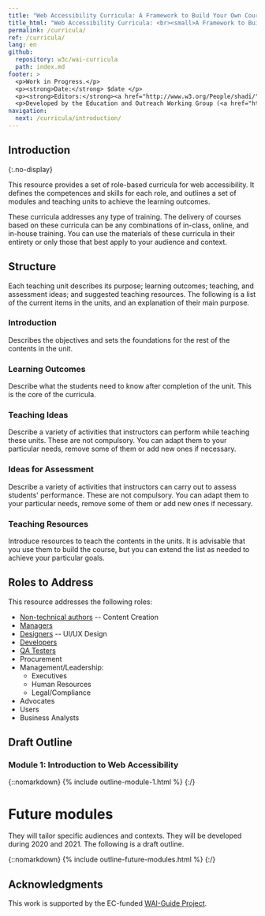 ```yaml
---
title: "Web Accessibility Curricula: A Framework to Build Your Own Courses"
title_html: "Web Accessibility Curricula: <br><small>A Framework to Build Your Own Courses</small>"
permalink: /curricula/
ref: /curricula/
lang: en
github:
  repository: w3c/wai-curricula
  path: index.md
footer: >
  <p>Work in Progress.</p>
  <p><strong>Date:</strong> $date </p>
  <p><strong>Editors:</strong><a href="http://www.w3.org/People/shadi/">Shadi Abou-Zahra</a> and Daniel Montalvo. Contributors: <a href="https://www.w3.org/WAI/EO/EOWG-members">EOWG Participants</a>. </p>
  <p>Developed by the Education and Outreach Working Group (<a href="http://www.w3.org/WAI/EO/">EOWG</a>). Developed as part of the <a href="https://www.w3.org/WAI/about/projects/wai-guide/">WAI-Guide Project</a> funded by the European Commission (EC) under the Horizon 2020 program (Grant Agreement 822245).</p>
navigation:
  next: /curricula/introduction/
---
```


## Introduction
{:.no-display}

This resource provides a set of role-based curricula for web accessibility. It defines the competences and skills for each role, and outlines a set of modules and teaching units to achieve the learning outcomes.

These curricula addresses any type of training. The delivery of courses based on these curricula can be any combinations of in-class, online, and in-house training.  You can use the materials of these curricula in their entirety or only those that best apply to your audience and context.

## Structure

Each teaching unit describes its purpose; learning outcomes; teaching, and assessment ideas; and suggested teaching resources. The following is a list of the current items in the units, and an explanation of their main purpose.

### Introduction

Describes the objectives and sets the foundations for the rest of the contents in the unit. 

### Learning Outcomes

Describe what the students need to know after completion of the unit. This is the core of the curricula.

### Teaching Ideas

Describe a variety of activities that instructors can perform while teaching these units. These are not compulsory. You can adapt them to your particular needs, remove some of them or add new ones if necessary.

### Ideas for Assessment

Describe a variety of activities that instructors can carry out to assess students' performance. These are not compulsory. You can adapt them to your particular needs, remove some of them or add new ones if necessary.

### Teaching Resources

Introduce resources to teach the contents in the units. It is advisable that you use them to build the course, but you can extend the list as needed to achieve your particular goals. 

## Roles to Address

This resource addresses the following roles:

* [Non-technical authors](https://www.w3.org/WAI/EO/wiki/Role_definition_document#Design_Roles) -- Content Creation
* [Managers](https://www.w3.org/WAI/EO/wiki/Role_definition_document#Management_Roles)
* [Designers](https://www.w3.org/WAI/EO/wiki/Role_definition_document#Design_Roles) -- UI/UX Design
* [Developers](https://www.w3.org/WAI/EO/wiki/Role_definition_document#Implementation_Roles)
* [QA Testers](https://www.w3.org/WAI/EO/wiki/Role_definition_document#Testing_Roles)
* Procurement
* Management/Leadership:
  * Executives
  * Human Resources
  * Legal/Compliance
* Advocates
* Users
* Business Analysts

## Draft Outline

### Module 1: Introduction to Web Accessibility

{::nomarkdown}
{% include outline-module-1.html %}
{:/}

# Future modules

They will tailor specific audiences and contexts. They will be developed during 2020 and 2021. The following is a draft outline.



{::nomarkdown}
{% include outline-future-modules.html %}
{:/}

## Acknowledgments ##

This work is supported by the EC-funded [WAI-Guide Project](https://www.w3.org/WAI/about/projects/wai-guide/).
